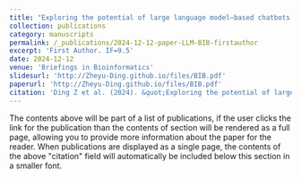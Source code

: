 ```yaml
---
title: "Exploring the potential of large language model–based chatbots in challenges of ribosome profiling data analysis: a review"
collection: publications
category: manuscripts
permalink: /_publications/2024-12-12-paper-LLM-BIB-firstauthor
excerpt: 'First Author. IF=9.5'
date: 2024-12-12
venue: 'Briefings in Bioinformatics'
slidesurl: 'http://Zheyu-Ding.github.io/files/BIB.pdf'
paperurl: 'http://Zheyu-Ding.github.io/files/BIB.pdf'
citation: 'Ding Z et al. (2024). &quot;Exploring the potential of large language model–based chatbots in challenges of ribosome profiling data analysis: a review.&quot; <i>Briefings in Bioinformatics</i>. 26(1).'
---
```


The contents above will be part of a list of publications, if the user clicks the link for the publication than the contents of section will be rendered as a full page, allowing you to provide more information about the paper for the reader. When publications are displayed as a single page, the contents of the above "citation" field will automatically be included below this section in a smaller font.
